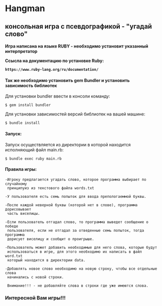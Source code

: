 <h1>Hangman</h1>
<h2>консольная игра с псевдографикой - "угадай слово"</h2>

<h4>Игра написана на языке RUBY - необходимо установит указанный интерпретатор</4>

   Ссысла на документацию по установке Ruby:
   
    https://www.ruby-lang.org/ru/documentation/

<h4>Так же необходимо установить gem Bundler и установить зависимость библиотек</h4>

Для установки bundler ввести в консоли команду:
    
    $ gem install bundler
    
Для установки зависимостей версий библиотек на вашей машине:
   
    $ bundle install
    
<h4>Запуск:</h4>

Запуск осуществляется из директории в которой находится исполняющий файл main.rb:

    $ bundle exec ruby main.rb

<h4>Правила игры:</h4>
    
    -Игроку предлагается угадать слово, которое программа выбирает по случайному
     принципуиз из текстового файла words.txt
    
    -У пользователя есть семь попыток для ввода препологаеммой буквы.
    
    -После каждой неверной буквы (которой нет в слове), программа дорисовывает
     часть виселицы.
    
    -Если пользователь отгадал слово, то программа выведет сообщение о победе
     пользователя, если не отгадал за отведенные семь попыток, тогда программа
     дорисует виселицу и сообщит о проигрыше.
    
    -Пользователь может добавить необходимые для него слова, которые будут
     использоваться в игре, для этого необходимо их написать в файл word.txt
     который находится в директории data.
    
    -Добавлять новое слово необходимо на новую строку, чтобы все отдельные слова
     начинались с новой строки.
     
     Внимание!!! - не добавляйте слова в строки где уже имеются слова.
     
<h3>Интересной Вам игры!!!</h3>
